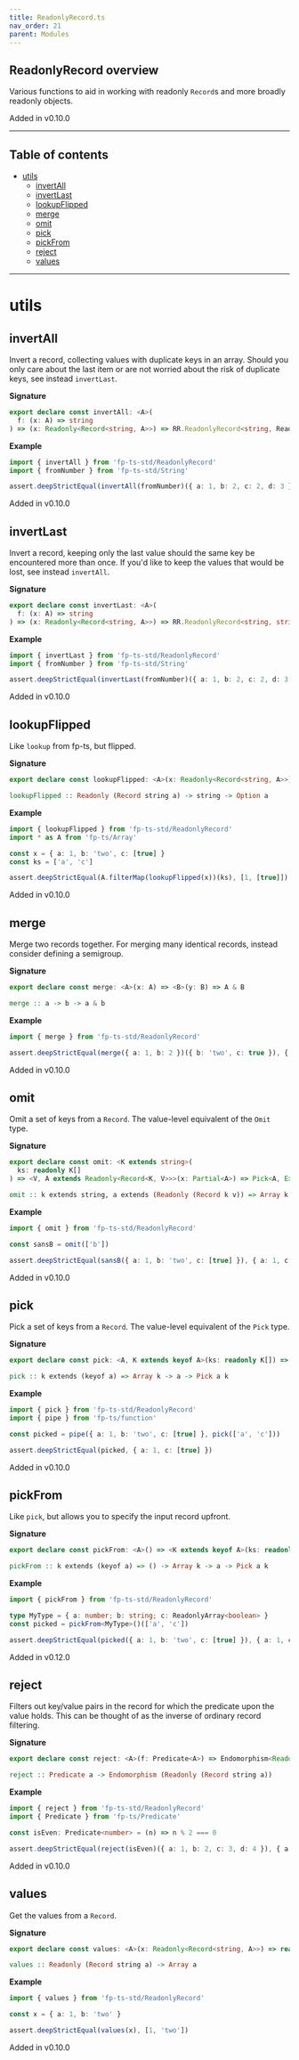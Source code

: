 ```yaml
---
title: ReadonlyRecord.ts
nav_order: 21
parent: Modules
---
```


## ReadonlyRecord overview

Various functions to aid in working with readonly `Record`s and more broadly
readonly objects.

Added in v0.10.0

---

<h2 class="text-delta">Table of contents</h2>

- [utils](#utils)
  - [invertAll](#invertall)
  - [invertLast](#invertlast)
  - [lookupFlipped](#lookupflipped)
  - [merge](#merge)
  - [omit](#omit)
  - [pick](#pick)
  - [pickFrom](#pickfrom)
  - [reject](#reject)
  - [values](#values)

---

# utils

## invertAll

Invert a record, collecting values with duplicate keys in an array. Should
you only care about the last item or are not worried about the risk of
duplicate keys, see instead `invertLast`.

**Signature**

```ts
export declare const invertAll: <A>(
  f: (x: A) => string
) => (x: Readonly<Record<string, A>>) => RR.ReadonlyRecord<string, ReadonlyArray<string>>
```

**Example**

```ts
import { invertAll } from 'fp-ts-std/ReadonlyRecord'
import { fromNumber } from 'fp-ts-std/String'

assert.deepStrictEqual(invertAll(fromNumber)({ a: 1, b: 2, c: 2, d: 3 }), { '1': ['a'], '2': ['b', 'c'], '3': ['d'] })
```

Added in v0.10.0

## invertLast

Invert a record, keeping only the last value should the same key be
encountered more than once. If you'd like to keep the values that would be
lost, see instead `invertAll`.

**Signature**

```ts
export declare const invertLast: <A>(
  f: (x: A) => string
) => (x: Readonly<Record<string, A>>) => RR.ReadonlyRecord<string, string>
```

**Example**

```ts
import { invertLast } from 'fp-ts-std/ReadonlyRecord'
import { fromNumber } from 'fp-ts-std/String'

assert.deepStrictEqual(invertLast(fromNumber)({ a: 1, b: 2, c: 2, d: 3 }), { '1': 'a', '2': 'c', '3': 'd' })
```

Added in v0.10.0

## lookupFlipped

Like `lookup` from fp-ts, but flipped.

**Signature**

```ts
export declare const lookupFlipped: <A>(x: Readonly<Record<string, A>>) => (k: string) => Option<A>
```

```hs
lookupFlipped :: Readonly (Record string a) -> string -> Option a
```

**Example**

```ts
import { lookupFlipped } from 'fp-ts-std/ReadonlyRecord'
import * as A from 'fp-ts/Array'

const x = { a: 1, b: 'two', c: [true] }
const ks = ['a', 'c']

assert.deepStrictEqual(A.filterMap(lookupFlipped(x))(ks), [1, [true]])
```

Added in v0.10.0

## merge

Merge two records together. For merging many identical records, instead
consider defining a semigroup.

**Signature**

```ts
export declare const merge: <A>(x: A) => <B>(y: B) => A & B
```

```hs
merge :: a -> b -> a & b
```

**Example**

```ts
import { merge } from 'fp-ts-std/ReadonlyRecord'

assert.deepStrictEqual(merge({ a: 1, b: 2 })({ b: 'two', c: true }), { a: 1, b: 'two', c: true })
```

Added in v0.10.0

## omit

Omit a set of keys from a `Record`. The value-level equivalent of the `Omit`
type.

**Signature**

```ts
export declare const omit: <K extends string>(
  ks: readonly K[]
) => <V, A extends Readonly<Record<K, V>>>(x: Partial<A>) => Pick<A, Exclude<keyof A, K>>
```

```hs
omit :: k extends string, a extends (Readonly (Record k v)) => Array k -> Partial a -> Pick a (Exclude (keyof a) k)
```

**Example**

```ts
import { omit } from 'fp-ts-std/ReadonlyRecord'

const sansB = omit(['b'])

assert.deepStrictEqual(sansB({ a: 1, b: 'two', c: [true] }), { a: 1, c: [true] })
```

Added in v0.10.0

## pick

Pick a set of keys from a `Record`. The value-level equivalent of the `Pick`
type.

**Signature**

```ts
export declare const pick: <A, K extends keyof A>(ks: readonly K[]) => (x: A) => Pick<A, K>
```

```hs
pick :: k extends (keyof a) => Array k -> a -> Pick a k
```

**Example**

```ts
import { pick } from 'fp-ts-std/ReadonlyRecord'
import { pipe } from 'fp-ts/function'

const picked = pipe({ a: 1, b: 'two', c: [true] }, pick(['a', 'c']))

assert.deepStrictEqual(picked, { a: 1, c: [true] })
```

Added in v0.10.0

## pickFrom

Like `pick`, but allows you to specify the input record upfront.

**Signature**

```ts
export declare const pickFrom: <A>() => <K extends keyof A>(ks: readonly K[]) => (x: A) => Pick<A, K>
```

```hs
pickFrom :: k extends (keyof a) => () -> Array k -> a -> Pick a k
```

**Example**

```ts
import { pickFrom } from 'fp-ts-std/ReadonlyRecord'

type MyType = { a: number; b: string; c: ReadonlyArray<boolean> }
const picked = pickFrom<MyType>()(['a', 'c'])

assert.deepStrictEqual(picked({ a: 1, b: 'two', c: [true] }), { a: 1, c: [true] })
```

Added in v0.12.0

## reject

Filters out key/value pairs in the record for which the predicate upon the
value holds. This can be thought of as the inverse of ordinary record
filtering.

**Signature**

```ts
export declare const reject: <A>(f: Predicate<A>) => Endomorphism<Readonly<Record<string, A>>>
```

```hs
reject :: Predicate a -> Endomorphism (Readonly (Record string a))
```

**Example**

```ts
import { reject } from 'fp-ts-std/ReadonlyRecord'
import { Predicate } from 'fp-ts/Predicate'

const isEven: Predicate<number> = (n) => n % 2 === 0

assert.deepStrictEqual(reject(isEven)({ a: 1, b: 2, c: 3, d: 4 }), { a: 1, c: 3 })
```

Added in v0.10.0

## values

Get the values from a `Record`.

**Signature**

```ts
export declare const values: <A>(x: Readonly<Record<string, A>>) => readonly A[]
```

```hs
values :: Readonly (Record string a) -> Array a
```

**Example**

```ts
import { values } from 'fp-ts-std/ReadonlyRecord'

const x = { a: 1, b: 'two' }

assert.deepStrictEqual(values(x), [1, 'two'])
```

Added in v0.10.0
